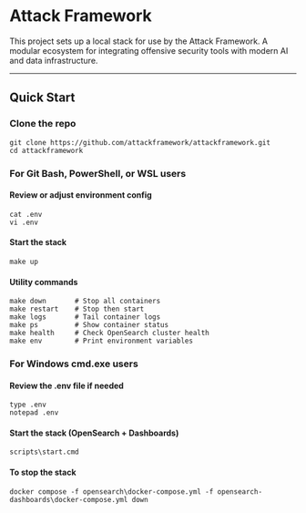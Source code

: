 # Attack Framework

This project sets up a local stack for use by the Attack Framework. A modular ecosystem for integrating offensive security tools with modern AI and data infrastructure.

---

## Quick Start

### Clone the repo

```
git clone https://github.com/attackframework/attackframework.git
cd attackframework
```

### For Git Bash, PowerShell, or WSL users

#### Review or adjust environment config

```
cat .env
vi .env
```

#### Start the stack

```
make up
```

#### Utility commands

```
make down       # Stop all containers
make restart    # Stop then start
make logs       # Tail container logs
make ps         # Show container status
make health     # Check OpenSearch cluster health
make env        # Print environment variables
```

### For Windows cmd.exe users

#### Review the .env file if needed

```
type .env
notepad .env
```

#### Start the stack (OpenSearch + Dashboards)

```
scripts\start.cmd
```

#### To stop the stack

```
docker compose -f opensearch\docker-compose.yml -f opensearch-dashboards\docker-compose.yml down
```